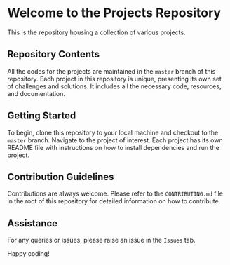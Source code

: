 # Welcome to the Projects Repository

This is the repository housing a collection of various projects.

## Repository Contents

All the codes for the projects are maintained in the `master` branch of this repository. Each project in this repository is unique, presenting its own set of challenges and solutions. It includes all the necessary code, resources, and documentation.

## Getting Started

To begin, clone this repository to your local machine and checkout to the `master` branch. Navigate to the project of interest. Each project has its own README file with instructions on how to install dependencies and run the project.

## Contribution Guidelines

Contributions are always welcome. Please refer to the `CONTRIBUTING.md` file in the root of this repository for detailed information on how to contribute.

## Assistance

For any queries or issues, please raise an issue in the `Issues` tab.


Happy coding!
